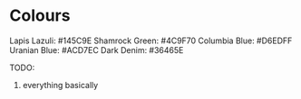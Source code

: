 # Colours
Lapis Lazuli: #145C9E
Shamrock Green: #4C9F70
Columbia Blue: #D6EDFF
Uranian Blue: #ACD7EC
Dark Denim: #36465E

TODO:

1. everything basically
